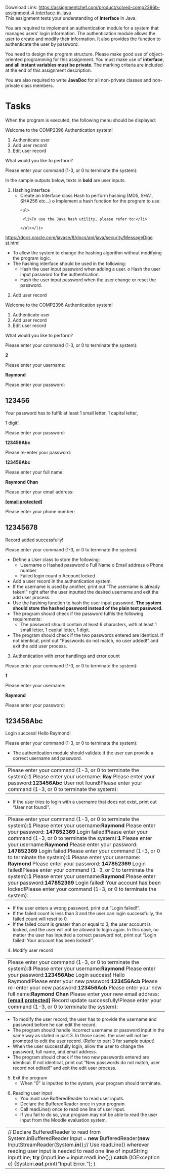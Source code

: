 Download Link: https://assignmentchef.com/product/solved-comp2396b-assignment-4-interface-in-java
<br>
This assignment tests your understanding of <strong>interface</strong> in Java.

You are required to implement an authentication module for a system that manages users’ login information. The authentication module allows the user to create and modify their information. It also provides the function to authenticate the user by password.

You need to design the program structure. Please make good use of object-oriented programming for this assignment. You must make use of <strong>interface</strong>, <strong>and all instant variables must be private</strong>. The marking criteria are included at the end of this assignment description.

You are also required to write <strong>JavaDoc</strong> for all non-private classes and non-private class members.

<h1>Tasks</h1>

When the program is executed, the following menu should be displayed:

Welcome to the COMP2396 Authentication system!

<ol>

 <li>Authenticate user</li>

 <li>Add user record</li>

 <li>Edit user record</li>

</ol>

What would you like to perform?

Please enter your command (1-3, or 0 to terminate the system):




In the sample outputs below, texts in <strong>bold</strong> are user inputs.

<ol>

 <li>Hashing interface

  <ul>

   <li>Create an Interface class Hash to perform hashing (MD5, SHA1, SHA256 etc…) o Implement a hash function for the program to use.

    <ul>

     <li>To use the Java hash utility, please refer to:</li>

    </ul></li>

  </ul></li>

</ol>

https://docs.oracle.com/javase/8/docs/api/java/security/MessageDige st.html

<ul>

 <li>To allow the system to change the hashing algorithm without modifying the program logic.</li>

 <li>The hashing interface should be used in the following:

  <ul>

   <li>Hash the user input password when adding a user. o Hash the user input password for the authentication.</li>

   <li>Hash the user input password when the user change or reset the password.</li>

  </ul></li>

</ul>

<ol start="2">

 <li>Add user record</li>

</ol>

Welcome to the COMP2396 Authentication system!

<ol>

 <li>Authenticate user</li>

 <li>Add user record</li>

 <li>Edit user record</li>

</ol>

What would you like to perform?

Please enter your command (1-3, or 0 to terminate the system):

<strong>2 </strong>

Please enter your username:

<strong>Raymond </strong>

Please enter your password:

<h2>123456</h2>

Your password has to fulfil: at least 1 small letter, 1 capital letter,

1 digit!

Please enter your password:

<strong>123456Abc </strong>

Please re-enter your password:

<strong>123456Abc </strong>

Please enter your full name:

<strong>Raymond Chan </strong>

Please enter your email address:

<strong><a href="/cdn-cgi/l/email-protection" class="__cf_email__" data-cfemail="fc9f9e9f949d92bc9f8fd2949789d29497">[email protected]</a> </strong>

Please enter your phone number:

<h2>12345678</h2>

Record added successfully!

Please enter your command (1-3, or 0 to terminate the system):

<ul>

 <li>Define a User class to store the following:

  <ul>

   <li>Username o Hashed password o Full Name o Email address o Phone number</li>

   <li>Failed login count o Account locked</li>

  </ul></li>

 <li>Add a user record in the authentication system.</li>

 <li>If the username is used by another, print out “The username is already taken!” right after the user inputted the desired username and exit the add user process.</li>

 <li>Use the hashing function to hash the user input password. <strong>The system should store the hashed password instead of the plain text password</strong>.</li>

 <li>The program should check if the password fulfils the following requirements:

  <ul>

   <li>The password should contain at least 6 characters, with at least 1 small letter, 1 capital letter, 1 digit.</li>

  </ul></li>

 <li>The program should check if the two passwords entered are identical. If not identical, print out “Passwords do not match, no user added!” and exit the add user process.</li>

</ul>




<ol start="3">

 <li>Authentication with error handlings and error count</li>

</ol>

Please enter your command (1-3, or 0 to terminate the system):

<strong>1 </strong>

Please enter your username:

<strong>Raymond </strong>

Please enter your password:

<h2>123456Abc</h2>

Login success! Hello Raymond!

Please enter your command (1-3, or 0 to terminate the system):

<ul>

 <li>The authentication module should validate if the user can provide a correct username and password.</li>

</ul>

<table width="0">

 <tbody>

  <tr>

   <td width="569">Please enter your command (1-3, or 0 to terminate the system):<strong>1 </strong>Please enter your username: <strong>Ray </strong>Please enter your password:<strong>123456Abc </strong>User not found!Please enter your command (1-3, or 0 to terminate the system):</td>

  </tr>

 </tbody>

</table>

<ul>

 <li>If the user tries to login with a username that does not exist, print out “User not found!”.</li>

</ul>

<table width="0">

 <tbody>

  <tr>

   <td width="621">Please enter your command (1-3, or 0 to terminate the system):<strong>1 </strong>Please enter your username:<strong>Raymond </strong>Please enter your password: <strong>147852369 </strong>Login failed!Please enter your command (1-3, or 0 to terminate the system):<strong>1 </strong>Please enter your username:<strong>Raymond </strong>Please enter your password: <strong>147852369 </strong>Login failed!Please enter your command (1-3, or 0 to terminate the system):<strong>1 </strong>Please enter your username: <strong>Raymond </strong>Please enter your password: <strong>147852369 </strong>Login failed!Please enter your command (1-3, or 0 to terminate the system):<strong>1 </strong>Please enter your username:<strong>Raymond </strong>Please enter your password:<strong>147852369 </strong>Login failed! Your account has been locked!Please enter your command (1-3, or 0 to terminate the system):</td>

  </tr>

 </tbody>

</table>

<ul>

 <li>If the user enters a wrong password, print out “Login failed!”.</li>

 <li>If the failed count is less than 3 and the user can login successfully, the failed count will reset to 0.</li>

 <li>If the failed count is greater than or equal to 3, the user account is locked, and the user will not be allowed to login again. In this case, no matter the user has inputted a correct password not, print out “Login failed! Your account has been locked!”.</li>

</ul>




<ol start="4">

 <li>Modify user record</li>

</ol>

<table width="0">

 <tbody>

  <tr>

   <td width="570">Please enter your command (1-3, or 0 to terminate the system):<strong>3 </strong>Please enter your username:<strong>Raymond </strong>Please enter your password:<strong>123456Abc </strong>Login success! Hello Raymond!Please enter your new password:<strong>123456Acb </strong>Please re-enter your new password:<strong>123456Acb </strong>Please enter your new full name:<strong>Raymond Chan </strong>Please enter your new email address: <strong><a href="/cdn-cgi/l/email-protection" class="__cf_email__" data-cfemail="8be8e9e8e3eae5cbe8f8a5e3e0fea5e3e0">[email protected]</a> </strong>Record update successfully!Please enter your command (1-3, or 0 to terminate the system):</td>

  </tr>

 </tbody>

</table>

<ul>

 <li>To modify the user record, the user has to provide the username and password before he can edit the record.</li>

 <li>The program should handle incorrect username or password input in the same way as stated in part 3. In those cases, the user will not be prompted to edit the user record. (Refer to part 3 for sample output)</li>

 <li>When the user successfully login, allow the user to change the password, full name, and email address.</li>

 <li>The program should check if the two new passwords entered are identical. If not identical, print out “New passwords do not match, user record not edited!” and exit the edit user process.</li>

</ul>




<ol start="5">

 <li>Exit the program

  <ul>

   <li>When “0” is inputted to the system, your program should terminate.</li>

  </ul></li>

</ol>




<ol start="6">

 <li>Reading user input

  <ul>

   <li>You must use BufferedReader to read user inputs.</li>

   <li>Declare the BufferedReader once in your program.</li>

   <li>Call readLine() once to read one line of user input.</li>

   <li>If you fail to do so, your program may not be able to read the user input from the Moodle evaluation system.</li>

  </ul></li>

</ol>

<table width="0">

 <tbody>

  <tr>

   <td width="635">// Declare BufferedReader to read from System.inBufferedReader input = <strong>new</strong> BufferedReader(<strong>new</strong> InputStreamReader(System.<strong><em>in</em></strong>));// Use readLine() wherever reading user input is needed to read one line of inputString inputLine; <strong>try</strong> {inputLine = input.readLine();} <strong>catch</strong> (IOException e) {System.<strong><em>out</em></strong>.print(“Input Error.”); }</td>

  </tr>

 </tbody>

</table>